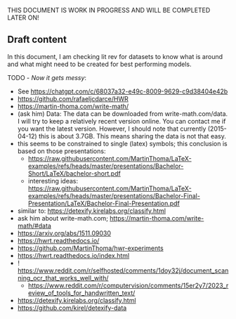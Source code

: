 THIS DOCUMENT IS WORK IN PROGRESS AND WILL BE COMPLETED LATER ON!

## Draft content

In this document, I am checking lit rev for datasets to know what is around and what might need to be created for best performing models.

TODO - *Now it gets messy*:

- See https://chatgpt.com/c/68037a32-e49c-8009-9629-c9d38404e42b
- https://github.com/rafaeljcdarce/HWR
- https://martin-thoma.com/write-math/
- (ask him) Data: The data can be downloaded from write-math.com/data. I will try to keep a relatively recent version online. You can contact me if you want the latest version. However, I should note that currently (2015-04-12) this is about 3.7GB. This means sharing the data is not that easy.
- this seems to be constrained to single (latex) symbols; this conclusion is based on those presentations:
    - https://raw.githubusercontent.com/MartinThoma/LaTeX-examples/refs/heads/master/presentations/Bachelor-Short/LaTeX/bachelor-short.pdf
    - interesting ideas: https://raw.githubusercontent.com/MartinThoma/LaTeX-examples/refs/heads/master/presentations/Bachelor-Final-Presentation/LaTeX/Bachelor-Final-Presentation.pdf
- similar to: https://detexify.kirelabs.org/classify.html
- ask him about write-math.com; https://martin-thoma.com/write-math/#data
- https://arxiv.org/abs/1511.09030
- https://hwrt.readthedocs.io/
- https://github.com/MartinThoma/hwr-experiments
- https://hwrt.readthedocs.io/index.html
- ! https://www.reddit.com/r/selfhosted/comments/1doy32j/document_scanning_ocr_that_works_well_with/
    - https://www.reddit.com/r/computervision/comments/15er2y7/2023_review_of_tools_for_handwritten_text/
- https://detexify.kirelabs.org/classify.html
- https://github.com/kirel/detexify-data